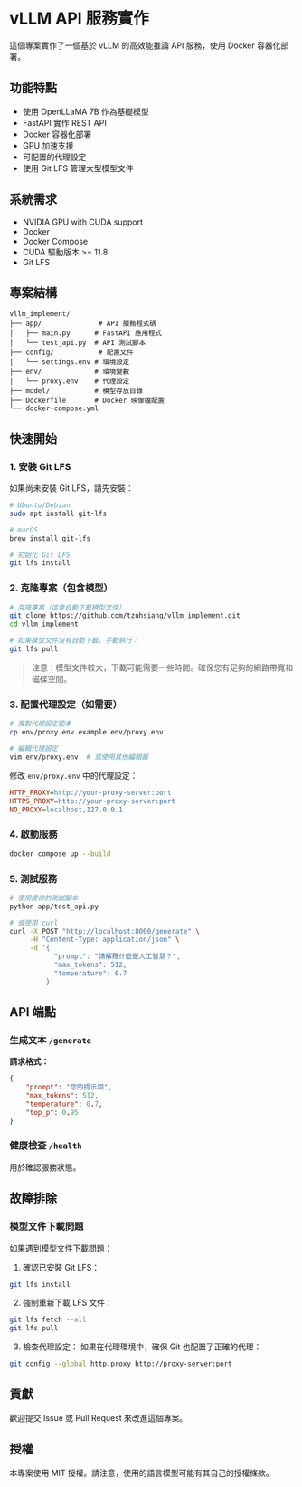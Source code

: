 # vLLM API 服務實作

這個專案實作了一個基於 vLLM 的高效能推論 API 服務，使用 Docker 容器化部署。

## 功能特點

- 使用 OpenLLaMA 7B 作為基礎模型
- FastAPI 實作 REST API
- Docker 容器化部署
- GPU 加速支援
- 可配置的代理設定
- 使用 Git LFS 管理大型模型文件

## 系統需求

- NVIDIA GPU with CUDA support
- Docker
- Docker Compose
- CUDA 驅動版本 >= 11.8
- Git LFS

## 專案結構

```
vllm_implement/
├── app/              # API 服務程式碼
│   ├── main.py      # FastAPI 應用程式
│   └── test_api.py  # API 測試腳本
├── config/           # 配置文件
│   └── settings.env # 環境設定
├── env/             # 環境變數
│   └── proxy.env    # 代理設定
├── model/           # 模型存放目錄
├── Dockerfile       # Docker 映像檔配置
└── docker-compose.yml
```

## 快速開始

### 1. 安裝 Git LFS

如果尚未安裝 Git LFS，請先安裝：

```bash
# Ubuntu/Debian
sudo apt install git-lfs

# macOS
brew install git-lfs

# 初始化 Git LFS
git lfs install
```

### 2. 克隆專案（包含模型）

```bash
# 克隆專案（這會自動下載模型文件）
git clone https://github.com/tzuhsiang/vllm_implement.git
cd vllm_implement

# 如果模型文件沒有自動下載，手動執行：
git lfs pull
```

> 注意：模型文件較大，下載可能需要一些時間。確保您有足夠的網路帶寬和磁碟空間。

### 3. 配置代理設定（如需要）

```bash
# 複製代理設定範本
cp env/proxy.env.example env/proxy.env

# 編輯代理設定
vim env/proxy.env  # 或使用其他編輯器
```

修改 `env/proxy.env` 中的代理設定：
```ini
HTTP_PROXY=http://your-proxy-server:port
HTTPS_PROXY=http://your-proxy-server:port
NO_PROXY=localhost,127.0.0.1
```

### 4. 啟動服務

```bash
docker compose up --build
```

### 5. 測試服務

```bash
# 使用提供的測試腳本
python app/test_api.py

# 或使用 curl
curl -X POST "http://localhost:8000/generate" \
     -H "Content-Type: application/json" \
     -d '{
           "prompt": "請解釋什麼是人工智慧？",
           "max_tokens": 512,
           "temperature": 0.7
         }'
```

## API 端點

### 生成文本 `/generate`

**請求格式：**
```json
{
    "prompt": "您的提示詞",
    "max_tokens": 512,
    "temperature": 0.7,
    "top_p": 0.95
}
```

### 健康檢查 `/health`

用於確認服務狀態。

## 故障排除

### 模型文件下載問題

如果遇到模型文件下載問題：

1. 確認已安裝 Git LFS：
```bash
git lfs install
```

2. 強制重新下載 LFS 文件：
```bash
git lfs fetch --all
git lfs pull
```

3. 檢查代理設定：
如果在代理環境中，確保 Git 也配置了正確的代理：
```bash
git config --global http.proxy http://proxy-server:port
```

## 貢獻

歡迎提交 Issue 或 Pull Request 來改進這個專案。

## 授權

本專案使用 MIT 授權。請注意，使用的語言模型可能有其自己的授權條款。
